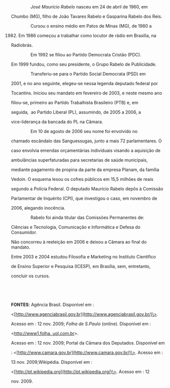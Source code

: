 

 



                *José Maurício Rabelo* nasceu em 24 de abril de 1960, em

Chumbo (MG), filho de João Tavares Rabelo e Gasparina Rabelo dos Reis.



                Cursou o ensino médio em Patos de Minas (MG), de 1980 a

1982. Em 1986 começou a trabalhar como locutor de rádio em Brasília, na

Radiobrás.



                Em 1992 se filiou ao Partido Democrata Cristão (PDC).



Em 1999 fundou, como seu presidente, o Grupo Rabelo de Publicidade.



                Transferiu-se para o Partido Social Democrata (PSD) em

2001, e no ano seguinte, elegeu-se nessa legenda deputado federal por

Tocantins. Iniciou seu mandato em fevereiro de 2003, e neste mesmo ano

filiou-se, primeiro ao Partido Trabalhista Brasileiro (PTB) e, em

seguida,  ao Partido Liberal (PL), assumindo, de 2005 a 2006, a

vice-liderança da bancada do PL na Câmara.



                Em 10 de agosto de 2006 seu nome foi envolvido no

chamado escândalo das Sanguessugas, junto a mais 72 parlamentares. O

caso envolvia emendas orçamentárias individuais visando a aquisição de

ambulâncias superfaturadas para secretarias de saúde municipais,

mediante pagamento de propina da parte da empresa Planam, da família

Vedoin. O esquema lesou os cofres públicos em 15,5 milhões de reais

segundo a Polícia Federal. O deputado Maurício Rabelo depôs à Comissão

Parlamentar de Inquérito (CPI), que investigou o caso, em novembro de

2006, alegando inocência.



                Rabelo foi ainda titular das Comissões Permanentes de:

Ciências e Tecnologia, Comunicação e Informática e Defesa do Consumidor.

Não concorreu à reeleição em 2006 e deixou a Cãmara ao final do mandato.



Entre 2003 e 2004 estudou Filosofia e Marketing no Instituto Científico

de Ensino Superior e Pesquisa (ICESP), em Brasília, sem, entretanto,

concluir os cursos.



                 



 



**FONTES**: Agência Brasil. Disponível em :

\<[http://www.agenciabrasil.gov.br](http://www.agenciabrasil.gov.br/)\>.

Acesso em : 12 nov. 2009; *Folha de S.Paulo* (online). Disponível em :

\<[http://www1.folha. uol.com.br](http://www1.folha.%20uol.com.br/)\>.

Acesso em : 12 nov. 2009; Portal da Câmara dos Deputados. Disponível em

: \<[http://www.camara.gov.br](http://www.camara.gov.br/)\>. Acesso em :

13 nov. 2009;Wikipédia. Disponível em :

\<[http://pt.wikipedia.org](http://pt.wikipedia.org/)\>. Acesso em : 12

nov. 2009.



 

